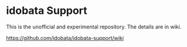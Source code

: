 idobata Support
================

This is the unofficial and experimental repository. The details are in wiki.

https://github.com/idobata/idobata-support/wiki

